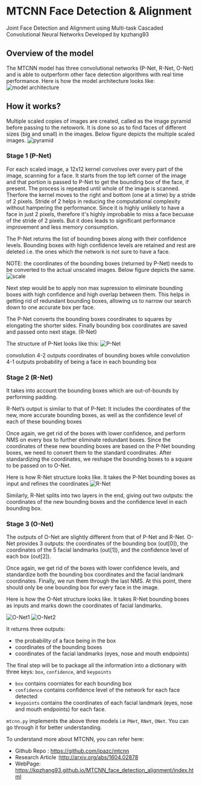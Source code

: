 # MTCNN Face Detection & Alignment
Joint Face Detection and Alignment using Multi-task Cascaded Convolutional Neural Networks
Developed by kpzhang93

## Overview of the model
The MTCNN model has three convolutional networks (P-Net, R-Net, O-Net) and is able to outperform other
face detection algorithms with real time performance.
Here is how the model architecture looks like:
![model architecture](./images/model_arch.png)

## How it works?
Multiple scaled copies of images are created, called as the image pyramid before passing to the netowork. It is done so
as to find faces of different sizes (big and small) in the images.
Below figure depicts the multiple scaled images.
![pyramid](./images/pyramid.png)

### Stage 1 (P-Net)
For each scaled image, a 12x12 kernel convolves over every part of the image, scanning for a face.
It starts from the top left corner of the image and that portion is passed to P-Net to get the bounding box of the face, if present.
The process is repeated until whole of the image is scanned. Therfore the kernel moves to the right and bottom (one at a time)
by a stride of 2 pixels.
Stride of 2 helps in reducing the computational complexity without hampering the performance. 
Since it is highly unlikely to have a face in just 2 pixels, therefore it's highly improbable to miss a face becuase of the stride of 2 pixels.
But it does leads to significant performance improvement and less memory consumption.

The P-Net returns the list of bounding boxes along with their confidence levels. Bounding boxes with high confidence levels are retained and
rest are deleted i.e. the ones which the network is not sure to have a face.

NOTE: the coordinates of the bounding boxes (returned by P-Net) needs to be converted to the actual unscaled images.
Below figure depicts the same.
![scale](./images/scale.png)

Next step would be to apply non max supression to eliminate bounding boxes with high confidence and high overlap between them.
This helps in getting rid of redundant bounding boxes, allowing us to narrow our search down to one accurate box per face.

The P-Net converts the bounding boxes coordinates to squares by elongating the shorter sides. Finally bounding box coordinates are
saved and passed onto next stage. (R-Net)

The structure of P-Net looks like this:
![P-Net](./images/pnet_arch.png)

convolution 4-2 outputs coordinates of bounding boxes while convolution 4-1 outputs probability of being a face in each bounding box

### Stage 2 (R-Net)
It takes into account the bounding boxes which are out-of-bounds by performing padding.

R-Net’s output is similar to that of P-Net: 
It includes the coordinates of the new, more accurate bounding boxes, as well as the confidence level of each of these bounding boxes

Once again, we get rid of the boxes with lower confidence, and perform NMS on every box to further eliminate redundant boxes. 
Since the coordinates of these new bounding boxes are based on the P-Net bounding boxes, we need to convert them to the standard coordinates.
After standardizing the coordinates, we reshape the bounding boxes to a square to be passed on to O-Net.

Here is how R-Net structure looks like. It takes the P-Net bounding boxes as input and refines the coordinates
![R-Net](./images/rnet_arch.png)

Similarly, R-Net splits into two layers in the end, giving out two outputs: 
the coordinates of the new bounding boxes and the confidence level in each bounding box.

### Stage 3 (O-Net)
The outputs of O-Net are slightly different from that of P-Net and R-Net. O-Net provides 3 outputs: the coordinates of the bounding box (out[0]), 
the coordinates of the 5 facial landmarks (out[1]), and the confidence level of each box (out[2]).

Once again, we get rid of the boxes with lower confidence levels, and standardize both the bounding box coordinates and the facial landmark coordinates. 
Finally, we run them through the last NMS. At this point, there should only be one bounding box for every face in the image.

Here is how the O-Net structure looks like. It takes R-Net bounding boxes as inputs and marks down the coordinates of facial landmarks.


![O-Net1](./images/onet_arch.png)
![O-Net2](./images/onet_arch2.png)

It returns three outputs:
- the probability of a face being in the box
- coordinates of the bounding boxes
- coordinates of the facial landmarks (eyes, nose and mouth endpoints)


The final step will be to package all the information into a dictionary with three keys:
`box`, `confidence`, and `keypoints`


- `box` contains coorniates for each bounding box
- `confidence` contains confidence level of the network for each face detected
- `keypoints` contains the coordinates of each facial landmark (eyes, nose and mouth endpoints) for each face.

`mtcnn.py` implements the above three models i.e `PNet`, `RNet`, `ONet`. You can go through it for better understanding.

To understand more about MTCNN, you can refer here:
- Github Repo : https://github.com/ipazc/mtcnn
- Research Article :http://arxiv.org/abs/1604.02878
- WebPage: https://kpzhang93.github.io/MTCNN_face_detection_alignment/index.html






